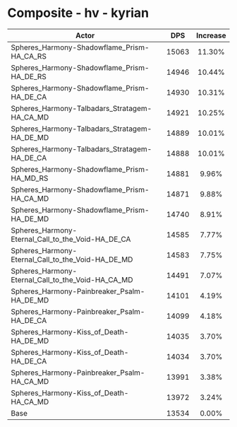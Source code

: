 # Composite - hv - kyrian
| Actor | DPS | Increase |
|---|:---:|:---:|
|Spheres_Harmony-Shadowflame_Prism-HA_CA_RS|15063|11.30%|
|Spheres_Harmony-Shadowflame_Prism-HA_DE_RS|14946|10.44%|
|Spheres_Harmony-Shadowflame_Prism-HA_DE_CA|14930|10.31%|
|Spheres_Harmony-Talbadars_Stratagem-HA_CA_MD|14921|10.25%|
|Spheres_Harmony-Talbadars_Stratagem-HA_DE_MD|14889|10.01%|
|Spheres_Harmony-Talbadars_Stratagem-HA_DE_CA|14888|10.01%|
|Spheres_Harmony-Shadowflame_Prism-HA_MD_RS|14881|9.96%|
|Spheres_Harmony-Shadowflame_Prism-HA_CA_MD|14871|9.88%|
|Spheres_Harmony-Shadowflame_Prism-HA_DE_MD|14740|8.91%|
|Spheres_Harmony-Eternal_Call_to_the_Void-HA_DE_CA|14585|7.77%|
|Spheres_Harmony-Eternal_Call_to_the_Void-HA_DE_MD|14583|7.75%|
|Spheres_Harmony-Eternal_Call_to_the_Void-HA_CA_MD|14491|7.07%|
|Spheres_Harmony-Painbreaker_Psalm-HA_DE_MD|14101|4.19%|
|Spheres_Harmony-Painbreaker_Psalm-HA_DE_CA|14099|4.18%|
|Spheres_Harmony-Kiss_of_Death-HA_DE_MD|14035|3.70%|
|Spheres_Harmony-Kiss_of_Death-HA_DE_CA|14034|3.70%|
|Spheres_Harmony-Painbreaker_Psalm-HA_CA_MD|13991|3.38%|
|Spheres_Harmony-Kiss_of_Death-HA_CA_MD|13972|3.24%|
|Base|13534|0.00%|
